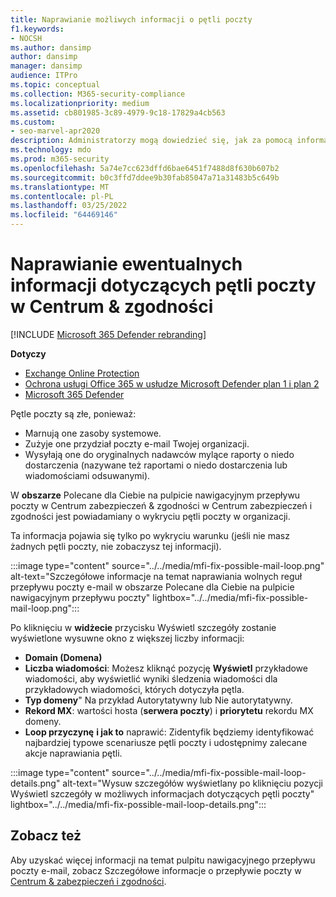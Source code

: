```yaml
---
title: Naprawianie możliwych informacji o pętli poczty
f1.keywords:
- NOCSH
ms.author: dansimp
author: dansimp
manager: dansimp
audience: ITPro
ms.topic: conceptual
ms.collection: M365-security-compliance
ms.localizationpriority: medium
ms.assetid: cb801985-3c89-4979-9c18-17829a4cb563
ms.custom:
- seo-marvel-apr2020
description: Administratorzy mogą dowiedzieć się, jak za pomocą informacji fix possible mail loop in the Mail flow dashboard in the Security & Compliance Center to identify and fix mail loops in their organization.
ms.technology: mdo
ms.prod: m365-security
ms.openlocfilehash: 5a74e7cc623dffd6bae6451f7488d8f630b607b2
ms.sourcegitcommit: b0c3ffd7ddee9b30fab85047a71a31483b5c649b
ms.translationtype: MT
ms.contentlocale: pl-PL
ms.lasthandoff: 03/25/2022
ms.locfileid: "64469146"
---
```

# <a name="fix-possible-mail-loop-insight-in-the-security--compliance-center"></a>Naprawianie ewentualnych informacji dotyczących pętli poczty w Centrum & zgodności

[!INCLUDE [Microsoft 365 Defender rebranding](../includes/microsoft-defender-for-office.md)]

**Dotyczy**
- [Exchange Online Protection](exchange-online-protection-overview.md)
- [Ochrona usługi Office 365 w usłudze Microsoft Defender plan 1 i plan 2](defender-for-office-365.md)
- [Microsoft 365 Defender](../defender/microsoft-365-defender.md)

Pętle poczty są złe, ponieważ:

- Marnują one zasoby systemowe.
- Zużyje one przydział poczty e-mail Twojej organizacji.
- Wysyłają one do oryginalnych nadawców mylące raporty o niedo dostarczenia (nazywane też raportami o niedo dostarczenia lub wiadomościami odsuwanymi).

W **obszarze** Polecane dla Ciebie na pulpicie nawigacyjnym przepływu poczty [](mail-flow-insights-v2.md) w Centrum zabezpieczeń & zgodności [](https://protection.office.com) w Centrum zabezpieczeń i zgodności jest powiadamiany o wykryciu pętli poczty w organizacji.

Ta informacja pojawia się tylko po wykryciu warunku (jeśli nie masz żadnych pętli poczty, nie zobaczysz tej informacji).

:::image type="content" source="../../media/mfi-fix-possible-mail-loop.png" alt-text="Szczegółowe informacje na temat naprawiania wolnych reguł przepływu poczty e-mail w obszarze Polecane dla Ciebie na pulpicie nawigacyjnym przepływu poczty" lightbox="../../media/mfi-fix-possible-mail-loop.png":::

Po kliknięciu w **widżecie** przycisku Wyświetl szczegóły zostanie wyświetlone wysuwne okno z większej liczby informacji:

- **Domain (Domena)**
- **Liczba wiadomości**: Możesz kliknąć pozycję **Wyświetl** przykładowe wiadomości, aby wyświetlić [](message-trace-scc.md) wyniki śledzenia wiadomości dla przykładowych wiadomości, których dotyczyła pętla.
- **Typ domeny**" Na przykład Autorytatywny lub Nie autorytatywny.
- **Rekord MX**: wartości hosta (**serwera poczty**) i **priorytetu** rekordu MX domeny.
- **Loop przyczynę** **i jak to** naprawić: Zidentyfik będziemy identyfikować najbardziej typowe scenariusze pętli poczty i udostępnimy zalecane akcje naprawiania pętli.

:::image type="content" source="../../media/mfi-fix-possible-mail-loop-details.png" alt-text="Wysuw szczegółów wyświetlany po kliknięciu pozycji Wyświetl szczegóły w możliwych informacjach dotyczących pętli poczty" lightbox="../../media/mfi-fix-possible-mail-loop-details.png":::

## <a name="see-also"></a>Zobacz też

Aby uzyskać więcej informacji na temat pulpitu nawigacyjnego przepływu poczty e-mail, zobacz Szczegółowe informacje o przepływie poczty w [Centrum & zabezpieczeń i zgodności](mail-flow-insights-v2.md).
